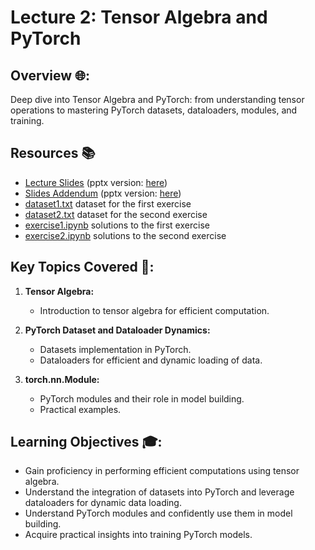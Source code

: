 # Lecture 2: Tensor Algebra and PyTorch

## Overview 🌐:

Deep dive into Tensor Algebra and PyTorch: from understanding tensor operations to mastering  PyTorch datasets, dataloaders, modules, and training.

## Resources 📚

- [Lecture Slides](./Pytorch.pdf) (pptx version: [here](./Pytorch.pptx))
- [Slides Addendum](./addendum.pdf) (pptx version: [here](./addendum.pptx))
- [dataset1.txt](./dataset1.txt) dataset for the first exercise
- [dataset2.txt](./dataset2.txt) dataset for the second exercise
- [exercise1.ipynb](./exercise1.ipynb) solutions to the first exercise
- [exercise2.ipynb](./exercise2.ipynb) solutions to the second exercise

## Key Topics Covered 🧠:

1. **Tensor Algebra:**
   - Introduction to tensor algebra for efficient computation.

2. **PyTorch Dataset and Dataloader Dynamics:**
   - Datasets implementation in PyTorch.
   - Dataloaders for efficient and dynamic loading of data.

3. **torch.nn.Module:**
   - PyTorch modules and their role in model building.
   - Practical examples.

## Learning Objectives 🎓:

- Gain proficiency in performing efficient computations using tensor algebra.
- Understand the integration of datasets into PyTorch and leverage dataloaders for dynamic data loading.
- Understand PyTorch modules and confidently use them in model building.
- Acquire practical insights into training PyTorch models.